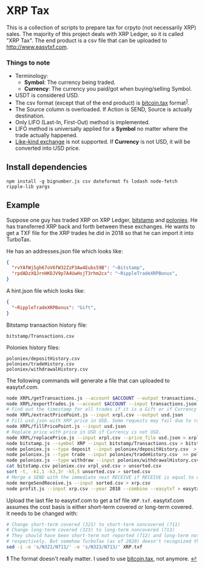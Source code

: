 # XRP Tax

This is a collection of scripts to prepare tax for crpyto (not necessarily XRP)
sales. The majority of this project deals with XRP Ledger, so it is called "XRP
Tax".  The end product is a csv file that can be uploaded to
http://www.easytxf.com.

### Things to note
* Terminology:
  * __Symbol__: The currency being traded.
  * __Currency__: The currency you paid/got when buying/selling Symbol.
* USDT is considered USD.
* The csv format (except that of the end product) is [bitcoin.tax](
  http://bitcoin.tax) format<sup id="a1">[1](#f1)</sup>.
* The Source column is overloaded. If Action is SEND, Source is actually
  destination.
* Only LIFO (Last-In, First-Out) method is implemented.
* LIFO method is universally applied for a __Symbol__ no matter where the trade
  actually happened.
* [Like-kind exchange](
  https://www.investopedia.com/terms/l/like-kind_exchange.asp) is not supported.
  If __Currency__ is not USD, it will be converted into USD price.

## Install dependencies

```
npm install -g bignumber.js csv dateformat fs lodash node-fetch ripple-lib yargs
```

## Example

Suppose one guy has traded XRP on XRP Ledger,
[bitstamp](http://www.bitstamp.net) and [poloniex](http://www.poloniex.com). He
has transferred XRP back and forth between these exchanges. He wants to get a
TXF file for the XRP trades he did in 2018 so that he can import it into
TurboTax.

He has an addresses.json file which looks like:
```json
{
  "rvYAfWj5gh67oV6fW32ZzP3Aw4Eubs59B": "~Bitstamp",
  "rpdADzXQJrnHKDJV9p7A4UwHsjT3rhm2cx": "~RippleTradeXRPBonus",
}
```

A hint.json file which looks like:
```json
{
  "~RippleTradeXRPBonus": "Gift",
}
```

Bitstamp transaction history file:
```
bitstamp/Transactions.csv
```

Poloniex history files:
```
poloniex/depositHistory.csv
poloniex/tradeHistory.csv
poloniex/withdrawalHistory.csv
```

The following commands will generate a file that can uploaded to easytxf.com.
```bash
node XRPL/getTransactions.js --account $ACCOUNT --output transactions.json
node XRPL/exportTrades.js --account $ACCOUNT --input transactions.json --addresses addresses.json --cost_basis_hint hint.json  > xrpl.csv
# Find out the timestamp for all trades if it is a Gift or if Currency is not USD.
node XRPL/extractPricePoint.js --input xrpl.csv --output usd.json
# Fill usd.json with XRP price in USD. Some requests may fail due to rate-limiting. Retry as needed.
node XRPL/fillPricePoint.js --input usd.json
# Replace price with price in USD if Currency is not USD.
node XRPL/replacePrice.js --input xrpl.csv --price_file usd.json > xrpl_usd.csv
node bitstamp.js --symbol XRP --input bitstamp/Transactions.csv > bitstamp.csv
node poloniex.js --type deposit --input poloniex/depositHistory.csv  > poloniex.csv
node poloniex.js --type trade --input poloniex/tradeHistory.csv  >> poloniex.csv
node poloniex.js --type withdraw --input poloniex/withdrawalHistory.csv  >> poloniex.csv
cat bitstamp.csv poloniex.csv xrpl_usd.csv > unsorted.csv
sort -t, -k1,1 -k3,3r -k5,5 unsorted.csv > sorted.csv
# Merge a SEND with the immediate next RECEIVE if RECEIVE is equal to or slightly less than SEND.
node mergeSendReceive.js --input sorted.csv > xrp.csv
node profit.js --input xrp.csv --year 2018 --combine --easytxf > easytxf.csv
```

Upload the last file to easytxf.com to get a txf file `XRP.txf`. easytxf.com
assumes the cost basis is either short-term covered or long-term covered. It
needs to be changed with:

```bash
# Change short-term covered (321) to short-term noncovered (711)
# Change long-term covered (323) to long-term noncovered (713)
# They should have been short-term not reported (712) and long-term not reported (714)
# respectively. But somehow TurboTax (as of 2020) doesn't recognized them.
sed -i -e 's/N321/N711/' -e 's/N323/N713/' XRP.txf
```

<b id="f1">1</b> The format doesn't really matter. I used to use [bitcoin.tax](
http://bitcoin.tax), not anymore. [↩](#a1)
